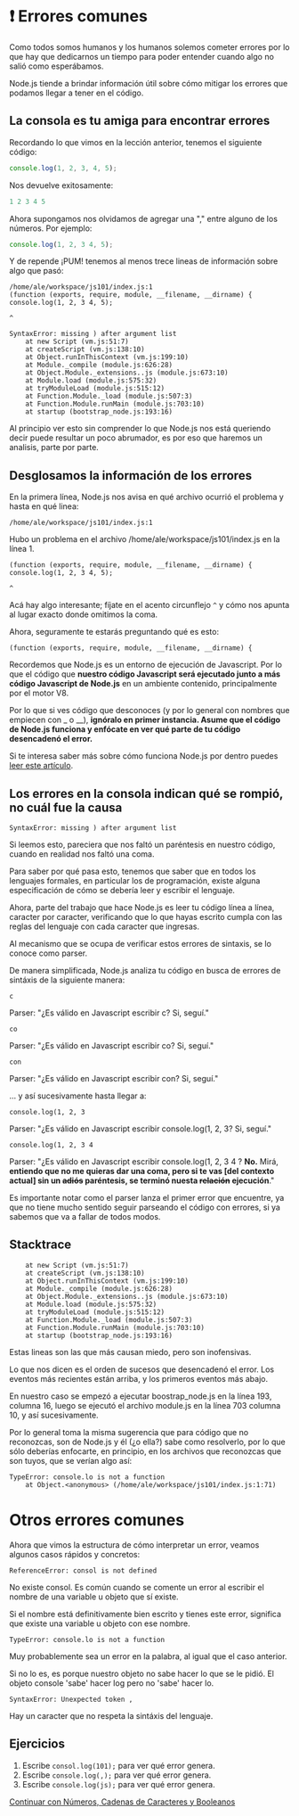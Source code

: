  # :heavy_exclamation_mark: Errores comunes

Como todos somos humanos y los humanos solemos cometer errores por lo que hay que dedicarnos un tiempo para poder entender cuando algo no salió como esperábamos.

Node.js tiende a brindar información útil sobre cómo mitigar los errores que podamos llegar a tener en el código.

## La consola es tu amiga para encontrar errores

Recordando lo que vimos en la lección anterior, tenemos el siguiente código:

```javascript
console.log(1, 2, 3, 4, 5);
```
Nos devuelve exitosamente:
```javascript
1 2 3 4 5
```
Ahora supongamos nos olvidamos de agregar una "," entre alguno de los números. Por ejemplo:
```javascript
console.log(1, 2, 3 4, 5);
```
Y de repende ¡PUM! tenemos al menos trece lineas de información sobre algo que pasó:

```text
/home/ale/workspace/js101/index.js:1
(function (exports, require, module, __filename, __dirname) { console.log(1, 2, 3 4, 5);
                                                                                ^

SyntaxError: missing ) after argument list
    at new Script (vm.js:51:7)
    at createScript (vm.js:138:10)
    at Object.runInThisContext (vm.js:199:10)
    at Module._compile (module.js:626:28)
    at Object.Module._extensions..js (module.js:673:10)
    at Module.load (module.js:575:32)
    at tryModuleLoad (module.js:515:12)
    at Function.Module._load (module.js:507:3)
    at Function.Module.runMain (module.js:703:10)
    at startup (bootstrap_node.js:193:16)
```
Al principio ver esto sin comprender lo que Node.js nos está queriendo decir puede resultar un poco abrumador, es por eso que haremos un analisis, parte por parte.

## Desglosamos la información de los errores
En la primera línea, Node.js nos avisa en qué archivo ocurrió el problema y hasta en qué linea:
```text
/home/ale/workspace/js101/index.js:1
```
Hubo un problema en el archivo /home/ale/workspace/js101/index.js en la línea 1.

```
(function (exports, require, module, __filename, __dirname) { console.log(1, 2, 3 4, 5);
                                                                                ^
```
Acá hay algo interesante; fíjate en el acento circunflejo `^` y cómo nos apunta al lugar exacto donde omitimos la coma.

Ahora, seguramente te estarás preguntando qué es esto: 
```
(function (exports, require, module, __filename, __dirname) {
```
Recordemos que Node.js es un entorno de ejecución de Javascript. Por lo que el código que **nuestro código Javascript será ejecutado junto a más código Javascript de Node.js** en un ambiente contenido, principalmente por el motor V8. 

Por lo que si ves código que desconoces (y por lo general con nombres que empiecen con _ o __), **ignóralo en primer instancia. Asume que el código de Node.js funciona y enfócate en ver qué parte de tu código desencadenó el error.**

Si te interesa saber más sobre cómo funciona Node.js por dentro puedes [leer este artículo](https://blog.ghaiklor.com/how-nodejs-works-bfe09efc80ca).

## Los errores en la consola indican qué se rompió, no cuál fue la causa

```text 
SyntaxError: missing ) after argument list
```
Si leemos esto, pareciera que nos faltó un paréntesis en nuestro código, cuando en realidad nos faltó una coma.

Para saber por qué pasa esto, tenemos que saber que en todos los lenguajes formales, en particular los de programación, existe alguna especificación de cómo se debería leer y escribir el lenguaje. 

Ahora, parte del trabajo que hace Node.js es leer tu código línea a línea, caracter por caracter, verificando que lo que hayas escrito cumpla con las reglas del lenguaje con cada caracter que ingresas.

Al mecanismo que se ocupa de verificar estos errores de sintaxis, se lo conoce como parser.

De manera simplificada, Node.js analiza tu código en busca de errores de sintáxis de la siguiente manera:
```text
c
```
Parser: "¿Es válido en Javascript escribir c? Si, seguí."
```text
co
```
Parser: "¿Es válido en Javascript escribir co? Si, seguí."
```text
con
```
Parser: "¿Es válido en Javascript escribir con? Si, seguí."

... y así sucesivamente hasta llegar a:
```text
console.log(1, 2, 3
```
Parser: "¿Es válido en Javascript escribir console.log(1, 2, 3? Si, seguí."
```text
console.log(1, 2, 3 4
```
Parser: "¿Es válido en Javascript escribir console.log(1, 2, 3 4 ? **No.** Mirá, **entiendo que no me quieras dar una coma, pero si te vas [del contexto actual] sin un ~~adiós~~ paréntesis, se terminó nuesta ~~relación~~ ejecución**."

Es importante notar como el parser lanza el primer error que encuentre, ya que no tiene mucho sentido seguir parseando el código con errores, si ya sabemos que va a fallar de todos modos.

## Stacktrace
```
    at new Script (vm.js:51:7)
    at createScript (vm.js:138:10)
    at Object.runInThisContext (vm.js:199:10)
    at Module._compile (module.js:626:28)
    at Object.Module._extensions..js (module.js:673:10)
    at Module.load (module.js:575:32)
    at tryModuleLoad (module.js:515:12)
    at Function.Module._load (module.js:507:3)
    at Function.Module.runMain (module.js:703:10)
    at startup (bootstrap_node.js:193:16)
```
Estas lineas son las que más causan miedo, pero son inofensivas.

Lo que nos dicen es el orden de sucesos que desencadenó el error. Los eventos más recientes están arriba, y los primeros eventos más abajo.

En nuestro caso se empezó a ejecutar boostrap_node.js en la línea 193, columna 16, luego se ejecutó el archivo module.js en la línea 703 columna 10, y así sucesivamente.

Por lo general toma la misma sugerencia que para código que no reconozcas, son de Node.js y él (¿o ella?) sabe como resolverlo, por lo que sólo deberías enfocarte, en principio, en los archivos que reconozcas que son tuyos, que se verían algo así:
```
TypeError: console.lo is not a function
    at Object.<anonymous> (/home/ale/workspace/js101/index.js:1:71)
```


# Otros errores comunes 

Ahora que vimos la estructura de cómo interpretar un error, veamos algunos casos rápidos y concretos:
```
ReferenceError: consol is not defined
```
No existe consol. Es común cuando se comente un error al escribir el nombre de una variable u objeto que sí existe. 

Si el nombre está definitivamente bien escrito y tienes este error, significa que existe una variable u objeto con ese nombre.
```
TypeError: console.lo is not a function
```
Muy probablemente sea un error en la palabra, al igual que el caso anterior. 

Si no lo es, es porque nuestro objeto no sabe hacer lo que se le pidió. El objeto console 'sabe' hacer log pero no 'sabe' hacer lo.

```
SyntaxError: Unexpected token ,
```
Hay un caracter que no respeta la sintáxis del lenguaje.

## Ejercicios

1. Escribe `consol.log(101);` para ver qué error genera.
1. Escribe `console.log(,);` para ver qué error genera.
1. Escribe `console.log(js);` para ver qué error genera.


[Continuar con Números, Cadenas de Caracteres y Booleanos](/ejercicios/03.md)
